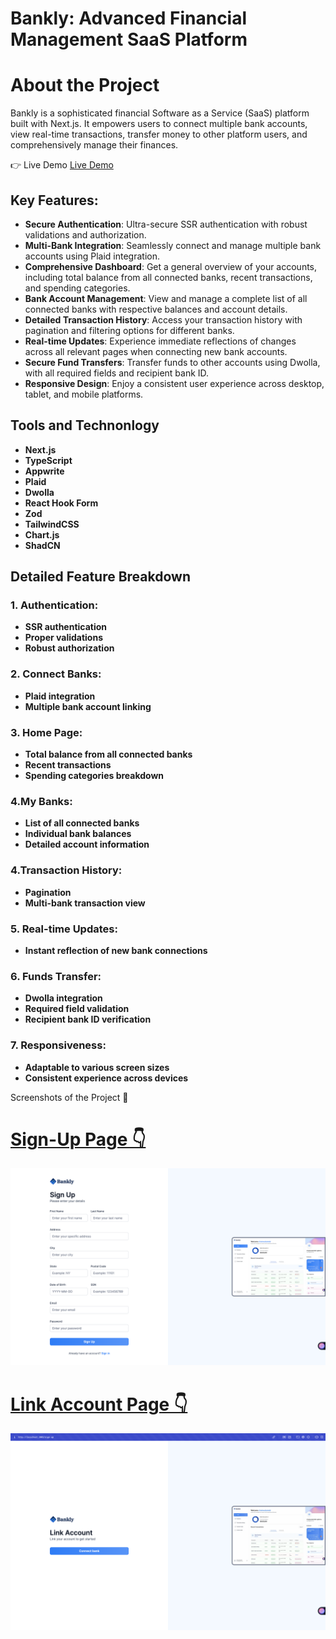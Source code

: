 
# Bankly: Advanced Financial Management SaaS Platform
# About the  Project
Bankly is a sophisticated financial Software as a Service (SaaS) platform built with Next.js. It empowers users to connect multiple bank accounts, view real-time transactions, transfer money to other platform users, and comprehensively manage their finances.

👉 Live Demo [Live Demo](https://bankly-alpha.vercel.app)

## Key Features:

* **Secure Authentication**: Ultra-secure SSR authentication with robust validations and authorization.
* **Multi-Bank Integration**: Seamlessly connect and manage multiple bank accounts using Plaid integration.
* __Comprehensive Dashboard__: Get a general overview of your accounts, including total balance from all connected banks, recent transactions, and spending categories.
* __Bank Account Management__: View and manage a complete list of all connected banks with respective balances and account details.
* __Detailed Transaction History__: Access your transaction history with pagination and filtering options for different banks.
* __Real-time Updates__: Experience immediate reflections of changes across all relevant pages when connecting new bank accounts.
* __Secure Fund Transfers__: Transfer funds to other accounts using Dwolla, with all required fields and recipient bank ID.
* __Responsive Design__: Enjoy a consistent user experience across desktop, tablet, and mobile platforms.

## Tools and Technonlogy

* **Next.js**
* **TypeScript**
* **Appwrite**
* **Plaid**
* **Dwolla**
* **React Hook Form**
* **Zod**
* **TailwindCSS**
* **Chart.js**
* **ShadCN**

## Detailed Feature Breakdown

### 1. Authentication:

* **SSR authentication**
* **Proper validations**
* **Robust authorization**


### 2. Connect Banks:

* **Plaid integration**
* **Multiple bank account linking**


### 3. Home Page:

* **Total balance from all connected banks**
* **Recent transactions**
* **Spending categories breakdown**


### 4.My Banks:

* **List of all connected banks**
* **Individual bank balances**
* **Detailed account information**


### 4.Transaction History:

* **Pagination**
* **Multi-bank transaction view**


### 5. Real-time Updates:

* **Instant reflection of new bank connections**


### 6. Funds Transfer:

* **Dwolla integration**
* **Required field validation**
* **Recipient bank ID verification**


### 7. Responsiveness:

* **Adaptable to various screen sizes**
* **Consistent experience across devices**

Screenshots of the Project 📸

<p align="center">
   <a href="![Image Alt text](/public/signup.png)">
     <h1>
  Sign-Up Page 👇
     </h1>
  </a>
</p>

![Image Alt text](/public/signup.png)

<p align="center">
   <a href="![Image Alt text](/public/signup.png)">
     <h1>
  Link Account Page 👇
     </h1>
  </a>
</p>

![Image Alt text](/public/linkaccount.png)

